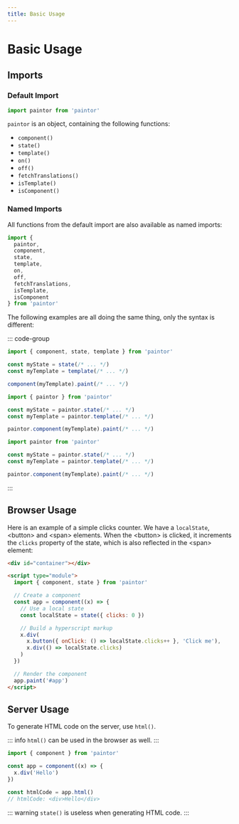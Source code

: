 ```yaml
---
title: Basic Usage
---
```


# Basic Usage

## Imports

### Default Import

```js
import paintor from 'paintor'
```

`paintor` is an object, containing the following functions:
- `component()`
- `state()`
- `template()`
- `on()`
- `off()`
- `fetchTranslations()`
- `isTemplate()`
- `isComponent()`

### Named Imports

All functions from the default import are also available as named imports:

```js
import {
  paintor,
  component,
  state,
  template,
  on,
  off,
  fetchTranslations,
  isTemplate,
  isComponent
} from 'paintor'
```

The following examples are all doing the same thing, only the syntax is
different:

::: code-group
```js [named imports (recommended)]
import { component, state, template } from 'paintor'

const myState = state(/* ... */)
const myTemplate = template(/* ... */)

component(myTemplate).paint(/* ... */)
```
```js [named import]
import { paintor } from 'paintor'

const myState = paintor.state(/* ... */)
const myTemplate = paintor.template(/* ... */)

paintor.component(myTemplate).paint(/* ... */)
```
```js [default import]
import paintor from 'paintor'

const myState = paintor.state(/* ... */)
const myTemplate = paintor.template(/* ... */)

paintor.component(myTemplate).paint(/* ... */)
```
:::

## Browser Usage

Here is an example of a simple clicks counter. We have a `localState`,
\<button\> and \<span\> elements.
When the \<button\> is clicked, it increments the `clicks` property of the
state, which is also reflected in the \<span\> element:

```html
<div id="container"></div>

<script type="module">
  import { component, state } from 'paintor'

  // Create a component
  const app = component((x) => {
    // Use a local state
    const localState = state({ clicks: 0 })

    // Build a hyperscript markup
    x.div(
      x.button({ onClick: () => localState.clicks++ }, 'Click me'),
      x.div(() => localState.clicks)
    )
  })

  // Render the component
  app.paint('#app')
</script>
```

## Server Usage

To generate HTML code on the server, use `html()`.

::: info
`html()` can be used in the browser as well.
:::

```js
import { component } from 'paintor'

const app = component((x) => {
  x.div('Hello')
})

const htmlCode = app.html()
// htmlCode: <div>Hello</div>
```

::: warning
`state()` is useless when generating HTML code.
:::
